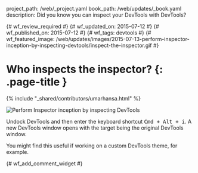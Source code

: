 project_path: /web/_project.yaml
book_path: /web/updates/_book.yaml
description: Did you know you can inspect your DevTools with DevTools?

{# wf_review_required #}
{# wf_updated_on: 2015-07-12 #}
{# wf_published_on: 2015-07-12 #}
{# wf_tags: devtools #}
{# wf_featured_image: /web/updates/images/2015-07-13-perform-inspector-inception-by-inspecting-devtools/inspect-the-inspector.gif #}

# Who inspects the inspector? {: .page-title }

{% include "_shared/contributors/umarhansa.html" %}


<img src="/web/updates/images/2015-07-13-perform-inspector-inception-by-inspecting-devtools/inspect-the-inspector.gif" alt="Perform Inspector inception by inspecting DevTools">


Undock DevTools and then enter the keyboard shortcut <kbd class="kbd">Cmd + Alt + i</kbd>. A new DevTools window opens with the target being the original DevTools window.


You might find this useful if working on a custom DevTools theme, for example.



		


{# wf_add_comment_widget #}
